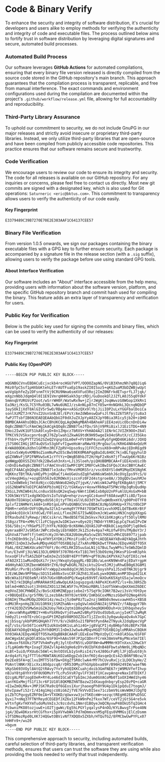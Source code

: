 # Code & Binary Verify

To enhance the security and integrity of software distribution, it's crucial for
developers and users alike to employ methods for verifying the authenticity and
integrity of code and executable files. The process outlined below aims to
fortify trust in software distribution by leveraging digital signatures and
secure, automated build processes.

### Automated Build Process

Our software leverages **GitHub Actions** for automated compilations, ensuring
that every binary file version released is directly compiled from the source
code stored in the GitHub repository's main branch. This approach guarantees
that the compilation process is transparent, replicable, and free from manual
interference. The exact commands and environment configurations used during the
compilation are documented within the project's `.github/workflow/release.yml`
file, allowing for full accountability and reproducibility.

### Third-Party Library Assurance

To uphold our commitment to security, we do not include GnuPG in our major
releases and strictly avoid insecure or proprietary third-party libraries.
Instead, we only utilize third-party libraries that are open-source and have
been compiled from publicly accessible code repositories. This practice ensures
that our software remains secure and trustworthy.

### Code Verification

We encourage users to review our code to ensure its integrity and security. The
code for all releases is available on our GitHub repository. For any inquiries
or concerns, please feel free to contact us directly. Most new git commits are
signed with a designated key, which is also used for Git operations: `Saturneric
<eric@bktus.com>`. This commitment to transparency allows users to verify the
authenticity of our code easily.

#### Key Fingerprint

```
E3379489C39B7270E70E2E303AAF1C64137CEE57
```

### Binary File Verification

From version 1.0.5 onwards, we sign our packages containing the binary
executable files with a GPG key to further ensure security. Each package is
accompanied by a signature file in the release section (with a `.sig` suffix),
allowing users to verify the package before use using standard GPG tools.

#### About Interface Verification

Our software includes an "About" interface accessible from the help menu,
providing users with information about the software version, platform, and the
specific GitHub repository branch and commit hash used for compiling the binary.
This feature adds an extra layer of transparency and verification for users.

### Public Key for Verification

Below is the public key used for signing the commits and binary files, which can
be used to verify the authenticity of our releases:

#### Key Fingerprint

```
E3379489C39B7270E70E2E303AAF1C64137CEE57
```

#### Public Key (OpenPGP)

```
-----BEGIN PGP PUBLIC KEY BLOCK-----

mQGNBGCVnvEBDACuEcjxckb4rocHGU7VPT/OOOOZapNG/0ViB3XhmzNh7q8QJiq6
M4z0fpC5sf1pHXbbKtehLETrAUTFuaEp19askZI0ISoz5+qKGZuaM3bDZWBjwUpt
woVgUphfeZy2DFsnmTtVj9CRU9Nma6smXVFud3Roj2ImZ0NFrkdETvprfLJ7jqk/
mXgznNbbJdqmQ4l0I1E91VmrqHHHSakh3grzRDj/GuDookQl2JZfLA0J55qOYdkF
5mmnqbYURGVcP2oot/wSrrWH0F/WatwRx9w+jZjrJWgKjJoqWwvzG8WGop1XkRn1
Ea3Nzj/KsSL7C5YRu03BL7wNu6UNIJ/zsAnNLp87nCY85w+HnNGHkL3QcnqNQbQP
3aySOkIjXdT8AlGIV5r5wO/RBg4e+xASGzQXx9lYbjJiiIOP2uLxYGGFbalDoiCa
sonlXzMZTJrK7VvZ2UsnSnBJ8l/EPsY/AeZdWbmswQaFsJlfNsZZ6T5Rfyjtu8a3
fwPJTTsbfIB6N3EAEQEAAbQbU2F0dXJuZXJpYyA8ZXJpY0Bia3R1cy5jb20+iQHO
BBMBCAA4AhsDBQsJCAcCBhUKCQgLAgQWAgMBAh4BAheAFiEE4zeUicObcnDnDi4w
Oq8cZBN87lcFAmCWg1kACgkQOq8cZBN87leJfQv/ShjV9PRi8ixlJ1Ez1TDG+4N9
EHoi2IwVK1UF51kA9lxyD+8n1ZHpcz7bRXV+YhHAO4A2l1ENrkCJVIZK9OO+Z64l
TPKCV9JVSkxcpnr6sqKJ76Zplwah1ZkwAG9tdK9H95wgeIkO4oSRutX/cCJ35Gko
FfhbV+/OyPYTT2562SZeQ2VqnptGLm0eF+FVt0HP4uxvRyGfgHQD46Ki6dr/JOXQ
j57S06CIHGj1RT4uQVSx53gbFvfIgweHsWraRWwY8jMrgOazlo/KRHG4N04eQdzM
K+WA80ODKuXdhnlGFMhn3RCFZpRV+Upso9syJ1FFChzsuX69+mRPvAojEDnREgd9
s61nx5xWy6vKMB9oZiomNuPw2EScBwS9EK0M6APqgBaIdL6HOC7kjxBLfqgyhulD
qGZXWNvFj5P2FNMVwSvK1cYftYz+QWqB5BhbJT2H/HpF2xNsH7jfTxwUp6KrN1Bz
geNWgpQDXS5ZXU7dk22BwSah3nXs+LJi3Sloeh/piQHUBBMBCAA+FiEE4zeUicOb
cnDnDi4wOq8cZBN87lcFAmCVnvECGwMFCQPC1M8FCwkIBwIGFQoJCAsCBBYCAwEC
HgECF4AACgkQOq8cZBN87le3zAv/fMnxVMORS5rz/vsc0X8YSldmM1MqdIKSNghK
nQKKnzTBtTKA/oHEyPhjnQRaCfi4eUGeUsdZq8fwbN6sWSmbhJ6cOVgIps9YcS/U
sCV4egUHGy/+ozgDSh563v82ROWxXjszcnFz0F2d4stgroe8A//3OgQDv1wuhMJe
vtSZe8W8ebj7mt0zNjccGQzNkWo82mOyZfjgvK//vWisW4JwP8gfEKBgAktj5MCY
iGS2NbWPAToDIPCA6hKPb3sHQIY2/tGkKwyvr4oxwYRkNq4T5PWcV0p3qRsQudHp
ZXGiL3VNIW04ihLcn8uxSE6sQK2eq5wp/6Wnt1EWG1xb0pU2nPFuAlULHsGxM+bB
YJOk5WzYST1xdgXW3QxVsIoTuVqA+ehqrzvu+gGCz4uenFt6OAswqR7ii8D/Tpso
RAU0nTEOAVpCxXAMgsdUS6jOjtyfTHixGlVL6U3dY3wTuqWdbxmYX/g00PnOTYF0
1plvf21NHMeYLk68+1nRbtqoLnPVuQGNBGCVnvEBDAC8zNpSGRHUp+X7hit0bCDP
P8HR+rxH50rOVFtQNyXw32lkIrwnHq0Y7FR4t7OSWTkX1xvxhXMILQdTBxKKrBtF
IpQ44cO1UcklkYdCwE/F0lasLLfleo2NlG7ISwNEOxmJcWiwmkLHN3CnqXpXXqpG
DTRavbuhE7yRewp/jNSCsikrvL7NedB5Ef5EZmSkvx7kXibXKzgKcyft5OlylRMU
JS8gzzTPA+xMH/Cl1zFCSgymJw1DK1wx+u0ye2Oj7NDdrYtRR1qLpCq7kaGIPvIW
556/58sj+/YRGeP5JTjhYFk/K8QQr8cK6HWuJQVASJUP+KBk8CiaqzbOPjlq69eG
Oymraa8H7JvSR5ArJWPczOxQyiEbYABOtJk1ZSz4v4pa7+RLUfwFOYuTMyBoY3rJ
uGhVxA77oHftfjteH1YcKyJXrWnJEA2UbUmyRa5cwZ8S7HXOIvMhCQS897Tzjpab
lfnIKE0n99c2ylJ4y4fHYSXYDKiCPKniFio8CxfqY+cAEQEAAYkBvAQYAQgAJhYh
BOM3lInDm3Jw5w4uMDqvHGQTfO5XBQJglZ7xAhsMBQkDwtTPAAoJEDqvHGQTfO5X
FbAL/0XZJW6XUca9d7f6Ft/0crMILRKID5uuSaLN1jG7BuLTwyWPhi7eSWbZQmlD
Fun/E3vHFj3U/WG13DJL6M89f3707R6rKxT1B17Ht53bO9zHqJ9KesP1G+mR3phk
hnxoQFlFvfSASZbDFtwEm3eZs55UBY4EPYf9MV+qPT0iNu1KPVX427uQfI0Ic/m4
xFAO2XI11wMunDQoXi7rjknjYWxqVyGgqgRLrBD1Bb/aLenKN9Wn4FajEDaYrgpH
46HHyhAOJ2RZbenWO689rZY6/0qPwDGRL7B2xiktu2G+e5JMJjuRhwEB0g63G8M1
MVuRGr/PvrBjs58kF47rxWpp2xmo8dqCHjNS3ze9pl6oyshPa1J5zeDTNk3Ujgr9
IJEzWLDWv9PP9ApcSD15Ia60bxSvsC8FJAZh81JEadLywx0QNBLmnMP3Dxpd21LK
W8cWXa31F6E6eNf/45h7UGxVBRoOdPQ/Kwg4z69V9T/AXOuK65XgtG5ajwlmoQcv
Vx7KIrkCDQRgloMRARAAtRIaNwOpLKA1ogvpzgx8/A8PeXCKvKPZ/ls+8sJ8RSZb
b8lmd+HN52sotj3h9XGZXO1123WLW5F7n/M3HazRBRLlIoUf5kWnuQmXXmUZ6DEC
mq9VoZ30CPHWDEZv/BoScXEHMZNEppziebe2r57SqY9cIONt7B2wzi3sVcYOtDye
c+9BUQoEEv/grSfRN/1Lzezb8Ac9XY0Jet9XK/ImKbGCoxMNzszGQeFO2Neg4hVG
65NIHjTRwzMUOp2D9GV14z/mu2xj5z0mP8zTLw2nzjSW8b0s9ewsvawH45s+XBS8
ndMU3R+pnHqZBJXU1OR9XjSSMZhaNk+cpOgVwlmbGhNUZ4jSPNVZr/fABpgpY7Bh
ctY42Q3DZVSMwSmiGZA2Uoy7kKx2qtm1Q0ogh6x5mq9QKHODuh+Uc1XhbqxheySv
/jWxvnWhRqaRMBIY+H6vFbXRkQvYjdtwwHZvBRyF5VOsdSUbdLunjyIeKTl2wMqR
hm0y2li+nbTE+zbCcguGPtIMZq6V08M3OZZGxT1jZZocOi3y0qwuApaQvAvk7GpC
mjjbSsq/ykbPUMSQHqAh77YY/9/v2kBh5u21fBPmtPyndAeZTNyukJ2dq8pecVgP
eqT/sSs/Gn56T1cekPEIuUkUxQ4K1sLah1z4G+jg8VqCPIj4yBH6pfd6zBEPx70A
EQEAAYkD8gQYAQgAJhYhBOM3lInDm3Jw5w4uMDqvHGQTfO5XBQJgloMRAhsCBQkH
hh93AkAJEDqvHGQTfO5XwXQgBBkBCAAdFiEExEoeTMpVzDyCCrnkOlA5Ga/6SF8F
AmCWgxEACgkQOlA5Ga/6SF9U+hAAs59FJP2pCQDnrFCrmk38mVePAyPNceSm7IEl
zJWuoxf6XOkz7SP7Vh4mPxyRj3yltEnFN5tLvDOF8W+AwMMMHrK9TnXxnJ2HwCbY
ifLgAGmNrMq+IoagTJDAZvlkp4m3gHe6zDYv9UIbFKdnB48FbwtahNm9LjMbqNDc
nLBt+IuiO/PXUu6c56Wl+L9ntOSVLb1ySnRisI4iYx4J80GcFaMjlJFjQ5uGt0jh
Ardq4zFLYgJfTTl6cM8WTANiKO2a6DgpZxb1knfKOjdasqeQcEs4ZcB6Nf9Bcw/X
Qe2Ee85FA+qClxuIMTT5l6fDw+DXgZfSR0clwA4rMY7hCUvuRxCjc1LDOCbyHe/Z
PUAntlNNKrXEicXxi8Odpzcq0/rDR53OMyzFhGXpbbxa89F/B96H249IW/waefN6
VKpSb693VOyl8AtQ2tRAvy7YxYyhUQIKKCuahjdoib3GmFNE67rjW9MUVfefIhvp
nBJaY8tp8YhYrDF0U9DMuYrTLcPu5VsR7gvlFY30If1XCavpAnq+eNaxIdTDIKfJ
Q2cgALPBfzogEOeR+RY4Lo46dIGCaEYTpbImcJdum0GVACoMb0T1oOXIHWd1hy46
ianYKGxMmjfS1f13cr6F1U18l8QKMBZhNTBazw2IdXaugdnbqryEsp20zPQ+caGR
+E1wZmOLMAv+JMPJSK7Ra9cQf6GEos1XurjhaoegPh0Y9U4p1Dk1pQduI7togmJ/
bhvIpawfi52rI/4I4g1HqjcU8iG6ZjTVE7kVVvDISex71czbmV9isWvW0HJlDgTQ
piZbTCPqvgyEZRF0eIA+VTXOKD/qUwxvw3jo75KEcmW+sezqctREgH02EBPuD5GC
Qyxi7+nNq37FTNYReydCEGEDfJXZ6x12FkW9nPe2fkxx7WT/ceVT2jGtSG4re5vk
wYtnfgKvfHXYmTudoMuVmIsJc9zcdvhL1Nmrd1BOyeJmQCNyvwP48OkU5TqIGHc4
PcbwniPKO8tozjuwE+iO2TjgwWc/Eg5hLPGYlyqalysP4nOO/KYLBwvgTrPse40N
jg4/3Ew4DKxsrHtCGfhx+i5pXVYwbWklPd7mDmmvxnM5gFEqs0VMMGsjElCzDsmm
v3fSDNozRpd0LXK7J4QGwtOBVivNf7XDQOx5ZXbh/HTQuTG2/8FMCbwUwPYFLx07
hHHFn9+/wu20
=bgvm
-----END PGP PUBLIC KEY BLOCK-----
```

This comprehensive approach to security, including automated builds, careful
selection of third-party libraries, and transparent verification methods,
ensures that users can trust the software they are using while also providing
the tools needed to verify that trust independently.
